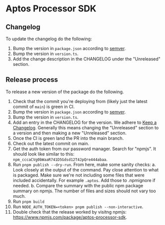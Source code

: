 # Aptos Processor SDK

## Changelog
To update the changelog do the following:

1. Bump the version in `package.json` according to [semver](https://semver.org/).
2. Bump the version in `version.ts`.
3. Add the change description in the CHANGELOG under the "Unreleased" section.

## Release process
To release a new version of the package do the following.

1. Check that the commit you're deploying from (likely just the latest commit of `main`) is green in CI.
1. Bump the version in `package.json` according to [semver](https://semver.org/).
1. Bump the version in `version.ts`.
1. Add an entry in the CHANGELOG for the version. We adhere to [Keep a Changelog](https://keepachangelog.com/en/1.0.0/). Generally this means changing the "Unreleased" section to a version and then making a new "Unreleased" section.
1. Once the CI is green land the PR into the main branch.
1. Check out the latest commit on main.
1. Get the auth token from our password manager. Search for "npmjs". It should look like similar to this: `npm_cccaCVg0bWaaR741D5Gdsd12T4JpQre444abaa`.
1. Run `pnpm publish --dry-run`. From here, make some sanity checks:
  a. Look closely at the output of the command. Pay close attention to what is packaged. Make sure we're not including some files that were included accidentally. For example `.aptos`. Add those to .npmignore if needed.
  b. Compare the summary with the public npm package summary on npmjs. The number of files and sizes should not vary too much.
1. Run `pnpm build`
1. Run `NODE_AUTH_TOKEN=<token> pnpm publish --non-interactive`.
1. Double check that the release worked by visitng npmjs: https://www.npmjs.com/package/aptos-processor-sdk.
